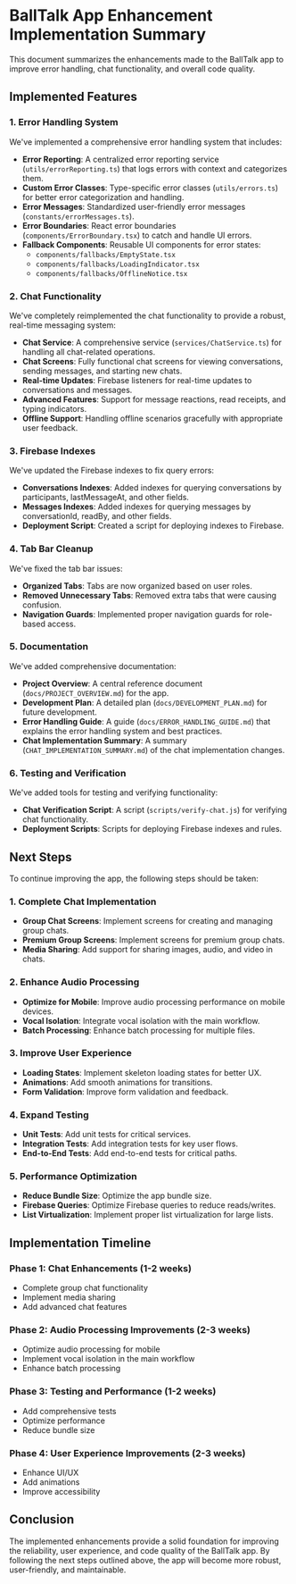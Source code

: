 # BallTalk App Enhancement Implementation Summary

This document summarizes the enhancements made to the BallTalk app to improve error handling, chat functionality, and overall code quality.

## Implemented Features

### 1. Error Handling System

We've implemented a comprehensive error handling system that includes:

- **Error Reporting**: A centralized error reporting service (`utils/errorReporting.ts`) that logs errors with context and categorizes them.
- **Custom Error Classes**: Type-specific error classes (`utils/errors.ts`) for better error categorization and handling.
- **Error Messages**: Standardized user-friendly error messages (`constants/errorMessages.ts`).
- **Error Boundaries**: React error boundaries (`components/ErrorBoundary.tsx`) to catch and handle UI errors.
- **Fallback Components**: Reusable UI components for error states:
  - `components/fallbacks/EmptyState.tsx`
  - `components/fallbacks/LoadingIndicator.tsx`
  - `components/fallbacks/OfflineNotice.tsx`

### 2. Chat Functionality

We've completely reimplemented the chat functionality to provide a robust, real-time messaging system:

- **Chat Service**: A comprehensive service (`services/ChatService.ts`) for handling all chat-related operations.
- **Chat Screens**: Fully functional chat screens for viewing conversations, sending messages, and starting new chats.
- **Real-time Updates**: Firebase listeners for real-time updates to conversations and messages.
- **Advanced Features**: Support for message reactions, read receipts, and typing indicators.
- **Offline Support**: Handling offline scenarios gracefully with appropriate user feedback.

### 3. Firebase Indexes

We've updated the Firebase indexes to fix query errors:

- **Conversations Indexes**: Added indexes for querying conversations by participants, lastMessageAt, and other fields.
- **Messages Indexes**: Added indexes for querying messages by conversationId, readBy, and other fields.
- **Deployment Script**: Created a script for deploying indexes to Firebase.

### 4. Tab Bar Cleanup

We've fixed the tab bar issues:

- **Organized Tabs**: Tabs are now organized based on user roles.
- **Removed Unnecessary Tabs**: Removed extra tabs that were causing confusion.
- **Navigation Guards**: Implemented proper navigation guards for role-based access.

### 5. Documentation

We've added comprehensive documentation:

- **Project Overview**: A central reference document (`docs/PROJECT_OVERVIEW.md`) for the app.
- **Development Plan**: A detailed plan (`docs/DEVELOPMENT_PLAN.md`) for future development.
- **Error Handling Guide**: A guide (`docs/ERROR_HANDLING_GUIDE.md`) that explains the error handling system and best practices.
- **Chat Implementation Summary**: A summary (`CHAT_IMPLEMENTATION_SUMMARY.md`) of the chat implementation changes.

### 6. Testing and Verification

We've added tools for testing and verifying functionality:

- **Chat Verification Script**: A script (`scripts/verify-chat.js`) for verifying chat functionality.
- **Deployment Scripts**: Scripts for deploying Firebase indexes and rules.

## Next Steps

To continue improving the app, the following steps should be taken:

### 1. Complete Chat Implementation

- **Group Chat Screens**: Implement screens for creating and managing group chats.
- **Premium Group Screens**: Implement screens for premium group chats.
- **Media Sharing**: Add support for sharing images, audio, and video in chats.

### 2. Enhance Audio Processing

- **Optimize for Mobile**: Improve audio processing performance on mobile devices.
- **Vocal Isolation**: Integrate vocal isolation with the main workflow.
- **Batch Processing**: Enhance batch processing for multiple files.

### 3. Improve User Experience

- **Loading States**: Implement skeleton loading states for better UX.
- **Animations**: Add smooth animations for transitions.
- **Form Validation**: Improve form validation and feedback.

### 4. Expand Testing

- **Unit Tests**: Add unit tests for critical services.
- **Integration Tests**: Add integration tests for key user flows.
- **End-to-End Tests**: Add end-to-end tests for critical paths.

### 5. Performance Optimization

- **Reduce Bundle Size**: Optimize the app bundle size.
- **Firebase Queries**: Optimize Firebase queries to reduce reads/writes.
- **List Virtualization**: Implement proper list virtualization for large lists.

## Implementation Timeline

### Phase 1: Chat Enhancements (1-2 weeks)
- Complete group chat functionality
- Implement media sharing
- Add advanced chat features

### Phase 2: Audio Processing Improvements (2-3 weeks)
- Optimize audio processing for mobile
- Implement vocal isolation in the main workflow
- Enhance batch processing

### Phase 3: Testing and Performance (1-2 weeks)
- Add comprehensive tests
- Optimize performance
- Reduce bundle size

### Phase 4: User Experience Improvements (2-3 weeks)
- Enhance UI/UX
- Add animations
- Improve accessibility

## Conclusion

The implemented enhancements provide a solid foundation for improving the reliability, user experience, and code quality of the BallTalk app. By following the next steps outlined above, the app will become more robust, user-friendly, and maintainable. 